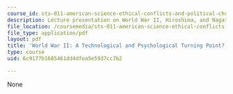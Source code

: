```yaml
---
course_id: sts-011-american-science-ethical-conflicts-and-political-choices-fall-2007
description: Lecture presentation on World War II, Hiroshima, and Nagasaki.
file_location: /coursemedia/sts-011-american-science-ethical-conflicts-and-political-choices-fall-2007/6c9177b1605461dd4dfea5e5937cc7b2_lec2.pdf
file_type: application/pdf
layout: pdf
title: 'World War II: A Technological and Psychological Turning Point?'
type: course
uid: 6c9177b1605461dd4dfea5e5937cc7b2

---
```

None